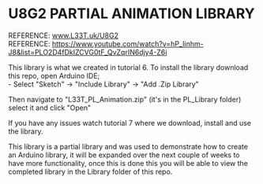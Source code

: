 # U8G2 PARTIAL ANIMATION LIBRARY

REFERENCE: www.L33T.uk/U8G2 \
REFERENCE: https://www.youtube.com/watch?v=hP_Iinhm-J8&list=PLO2D4fDkIZCVG0tF_QvZqrIN6djy4-Z6i

This library is what we created in tutorial 6. To install the library download this repo, open Arduino IDE; \
    -     Select "Sketch" -> "Include Library" -> "Add .Zip Library"
    
Then navigate to "L33T_PL_Animation.zip" (it's in the PL_Library folder) select it and click "Open" 

If you have any issues watch tutorial 7 where we download, install and use the library.

This library is a partial library and was used to demonstrate how to create an Arduino library, it will be expanded over the next couple of weeks to have more functionality, once this is done this you will be able to view the completed library in the Library folder of this repo.
